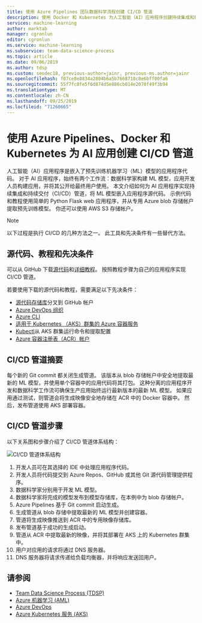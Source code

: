 ```yaml
---
title: 使用 Azure Pipelines 团队数据科学流程创建 CI/CD 管道
description: 使用 Docker 和 Kubernetes 为人工智能（AI）应用程序创建持续集成和持续交付管道。
services: machine-learning
author: marktab
manager: cgronlun
editor: cgronlun
ms.service: machine-learning
ms.subservice: team-data-science-process
ms.topic: article
ms.date: 09/06/2019
ms.author: tdsp
ms.custom: seodec18, previous-author=jainr, previous-ms.author=jainr
ms.openlocfilehash: f07ce8e8834a2804b6a5b7668718c8e6bff00fa6
ms.sourcegitcommit: 55f7fc8fe5f6d874d5e886cb014e2070f49f3b94
ms.translationtype: MT
ms.contentlocale: zh-CN
ms.lasthandoff: 09/25/2019
ms.locfileid: "71260665"
---
```

# <a name="create-cicd-pipelines-for-ai-apps-using-azure-pipelines-docker-and-kubernetes"></a>使用 Azure Pipelines、Docker 和 Kubernetes 为 AI 应用创建 CI/CD 管道

人工智能（AI）应用程序是嵌入了预先训练机器学习（ML）模型的应用程序代码。 对于 AI 应用程序，始终有两个工作流：数据科学家构建 ML 模型，应用开发人员构建应用，并将其公开给最终用户使用。 本文介绍如何为 AI 应用程序实现持续集成和持续交付（CI/CD）管道，将 ML 模型嵌入应用程序源代码。 示例代码和教程使用简单的 Python Flask web 应用程序，并从专用 Azure blob 存储帐户提取预先训练模型。 你还可以使用 AWS S3 存储帐户。

> [!NOTE]
> 以下过程是执行 CI/CD 的几种方法之一。 此工具和先决条件有一些替代方法。

## <a name="source-code-tutorial-and-prerequisites"></a>源代码、教程和先决条件

可以从 GitHub 下载[源代码](https://github.com/Azure/DevOps-For-AI-Apps)和[详细教程](https://github.com/Azure/DevOps-For-AI-Apps/blob/master/Tutorial.md)。 按照教程步骤为自己的应用程序实现 CI/CD 管道。

若要使用下载的源代码和教程，需要满足以下先决条件： 

- [源代码存储库](https://github.com/Azure/DevOps-For-AI-Apps)分叉到 GitHub 帐户
- [Azure DevOps 组织](/azure/devops/organizations/accounts/create-organization-msa-or-work-student)
- [Azure CLI](/cli/azure/install-azure-cli)
- [适用于 Kubernetes （AKS）群集的 Azure 容器服务](/azure/container-service/kubernetes/container-service-tutorial-kubernetes-deploy-cluster)
- [Kubectl](https://kubernetes.io/docs/tasks/tools/install-kubectl/)从 AKS 群集运行命令和提取配置 
- [Azure 容器注册表（ACR）帐户](/azure/container-registry/container-registry-get-started-portal)

## <a name="cicd-pipeline-summary"></a>CI/CD 管道摘要

每个新的 Git commit 都关闭生成管道。 该版本从 blob 存储帐户中安全地提取最新的 ML 模型，并使用单个容器中的应用代码将其打包。 这种分离的应用程序开发和数据科学工作流可确保生产应用始终运行最新版本的最新 ML 模型。 如果应用通过测试，则管道会将生成映像安全地存储在 ACR 中的 Docker 容器中。 然后，发布管道使用 AKS 部署容器。 

## <a name="cicd-pipeline-steps"></a>CI/CD 管道步骤

以下关系图和步骤介绍了 CI/CD 管道体系结构：

![CI/CD 管道体系结构](./media/ci-cd-flask/architecture.png)

1. 开发人员可在其选择的 IDE 中处理应用程序代码。
2. 开发人员将代码提交到 Azure Repos、GitHub 或其他 Git 源代码管理提供程序。 
3. 数据科学家分别用于开发 ML 模型。
4. 数据科学家将完成的模型发布到模型存储库，在本例中为 blob 存储帐户。 
5. Azure Pipelines 基于 Git commit 启动生成。
6. 生成管道从 blob 存储中提取最新的 ML 模型并创建容器。
7. 管道将生成映像推送到 ACR 中的专用映像存储库。
8. 发布管道基于成功的生成启动。
9. 管道从 ACR 中提取最新的映像，并将其部署在 AKS 上的 Kubernetes 群集中。
10. 用户对应用的请求将通过 DNS 服务器。
11. DNS 服务器将请求传递给负载均衡器，并将响应发送回用户。

## <a name="see-also"></a>请参阅

- [Team Data Science Process (TDSP)](/azure/machine-learning/team-data-science-process/)
- [Azure 机器学习 (AML)](/azure/machine-learning/)
- [Azure DevOps](https://azure.microsoft.com/services/devops/)
- [Azure Kubernetes 服务 (AKS)](/azure/aks/intro-kubernetes)
